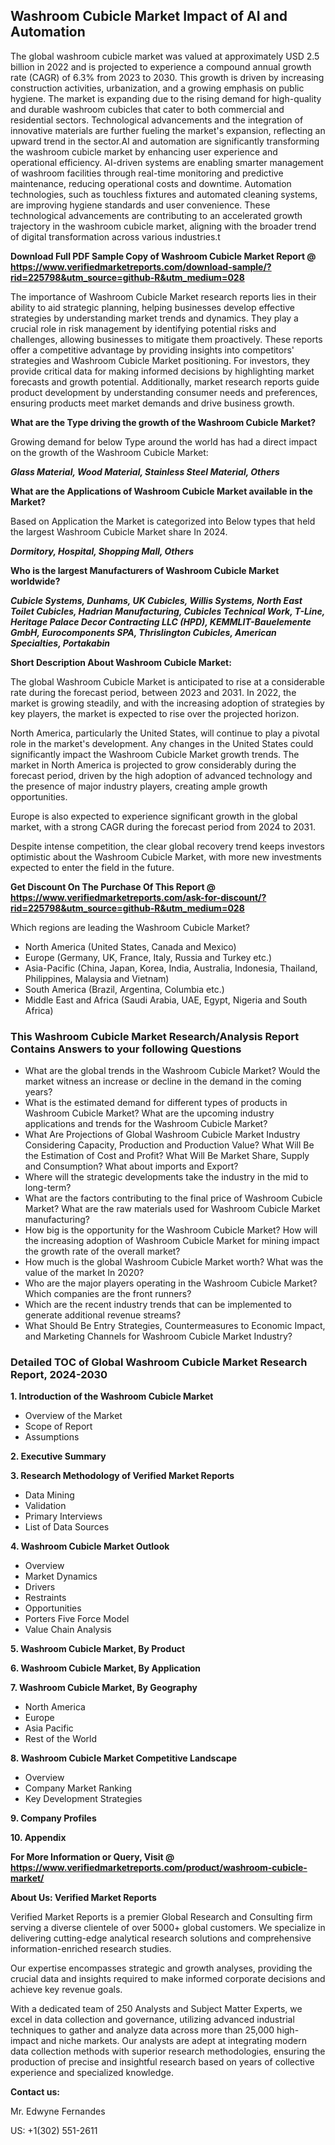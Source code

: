 <h2>Washroom Cubicle Market Impact of AI and Automation</h2>The global washroom cubicle market was valued at approximately USD 2.5 billion in 2022 and is projected to experience a compound annual growth rate (CAGR) of 6.3% from 2023 to 2030. This growth is driven by increasing construction activities, urbanization, and a growing emphasis on public hygiene. The market is expanding due to the rising demand for high-quality and durable washroom cubicles that cater to both commercial and residential sectors. Technological advancements and the integration of innovative materials are further fueling the market's expansion, reflecting an upward trend in the sector.AI and automation are significantly transforming the washroom cubicle market by enhancing user experience and operational efficiency. AI-driven systems are enabling smarter management of washroom facilities through real-time monitoring and predictive maintenance, reducing operational costs and downtime. Automation technologies, such as touchless fixtures and automated cleaning systems, are improving hygiene standards and user convenience. These technological advancements are contributing to an accelerated growth trajectory in the washroom cubicle market, aligning with the broader trend of digital transformation across various industries.t</p><p id="" class=""><strong>Download Full PDF Sample Copy of Washroom Cubicle Market Report @ <a href="https://www.verifiedmarketreports.com/download-sample/?rid=225798&utm_source=github-R&utm_medium=028" target="_blank">https://www.verifiedmarketreports.com/download-sample/?rid=225798&utm_source=github-R&utm_medium=028</a></strong></p><p>The importance of&nbsp;Washroom Cubicle Market research reports lies in their ability to aid strategic planning, helping businesses develop effective strategies by understanding market trends and dynamics. They play a crucial role in risk management by identifying potential risks and challenges, allowing businesses to mitigate them proactively. These reports offer a competitive advantage by providing insights into competitors' strategies and Washroom Cubicle Market positioning. For investors, they provide critical data for making informed decisions by highlighting market forecasts and growth potential. Additionally, market research reports guide product development by understanding consumer needs and preferences, ensuring products meet market demands and drive business growth.</p><p><strong>What are the&nbsp;Type driving the growth of the Washroom Cubicle Market?</strong></p><p id="" class="">Growing demand for below Type around the world has had a direct impact on the growth of the Washroom Cubicle Market:</p><em><strong>Glass Material, Wood Material, Stainless Steel Material, Others</strong></em></p><strong>What are the&nbsp;Applications&nbsp;of Washroom Cubicle Market available in the Market?</strong></p><p id="" class="">Based on Application the Market is categorized into Below types that held the largest Washroom Cubicle Market share In 2024.</p><em><strong>Dormitory, Hospital, Shopping Mall, Others</strong></em></p><strong>Who is the largest Manufacturers of Washroom Cubicle Market worldwide?</strong></p><p><em><strong>Cubicle Systems, Dunhams, UK Cubicles, Willis Systems, North East Toilet Cubicles, Hadrian Manufacturing, Cubicles Technical Work, T-Line, Heritage Palace Decor Contracting LLC (HPD), KEMMLIT-Bauelemente GmbH, Eurocomponents SPA, Thrislington Cubicles, American Specialties, Portakabin</strong></em></p><p id="" class=""><strong>Short Description About Washroom Cubicle Market:</strong></p><p>The global Washroom Cubicle Market is anticipated to rise at a considerable rate during the forecast period, between 2023 and 2031. In 2022, the market is growing steadily, and with the increasing adoption of strategies by key players, the market is expected to rise over the projected horizon.</p><p>North America, particularly the United States, will continue to play a pivotal role in the market's development. Any changes in the United States could significantly impact the Washroom Cubicle Market growth trends. The market in North America is projected to grow considerably during the forecast period, driven by the high adoption of advanced technology and the presence of major industry players, creating ample growth opportunities.</p><p>Europe is also expected to experience significant growth in the global market, with a strong CAGR during the forecast period from 2024 to 2031.</p><p>Despite intense competition, the clear global recovery trend keeps investors optimistic about the Washroom Cubicle Market, with more new investments expected to enter the field in the future.</p><p id="" class=""><strong>Get Discount On The Purchase Of This Report @ <a href="https://www.verifiedmarketreports.com/ask-for-discount/?rid=225798&utm_source=github-R&utm_medium=028" target="_blank">https://www.verifiedmarketreports.com/ask-for-discount/?rid=225798&utm_source=github-R&utm_medium=028</a></strong></p>Which regions are leading the Washroom Cubicle Market?</p><ul><li>North America (United States, Canada and Mexico)</li><li>Europe (Germany, UK, France, Italy, Russia and Turkey etc.)</li><li>Asia-Pacific (China, Japan, Korea, India, Australia, Indonesia, Thailand, Philippines, Malaysia and Vietnam)</li><li>South America (Brazil, Argentina, Columbia etc.)</li><li>Middle East and Africa (Saudi Arabia, UAE, Egypt, Nigeria and South Africa)</li></ul><h3 id="" class="">This Washroom Cubicle Market Research/Analysis Report Contains Answers to your following Questions</h3><ul><li>What are the global trends in the Washroom Cubicle Market? Would the market witness an increase or decline in the demand in the coming years?</li><li>What is the estimated demand for different types of products in Washroom Cubicle Market? What are the upcoming industry applications and trends for the Washroom Cubicle Market?</li><li>What Are Projections of Global Washroom Cubicle Market Industry Considering Capacity, Production and Production Value? What Will Be the Estimation of Cost and Profit? What Will Be Market Share, Supply and Consumption? What about imports and Export?</li><li>Where will the strategic developments take the industry in the mid to long-term?</li><li>What are the factors contributing to the final price of Washroom Cubicle Market? What are the raw materials used for Washroom Cubicle Market manufacturing?</li><li>How big is the opportunity for the Washroom Cubicle Market? How will the increasing adoption of Washroom Cubicle Market for mining impact the growth rate of the overall market?</li><li>How much is the global Washroom Cubicle Market worth? What was the value of the market In 2020?</li><li>Who are the major players operating in the Washroom Cubicle Market? Which companies are the front runners?</li><li>Which are the recent industry trends that can be implemented to generate additional revenue streams?</li><li>What Should Be Entry Strategies, Countermeasures to Economic Impact, and Marketing Channels for Washroom Cubicle Market Industry?</li></ul><h3 id="" class="">Detailed TOC of Global Washroom Cubicle Market Research Report, 2024-2030</h3><p id="" class=""><strong>1. Introduction of the Washroom Cubicle Market</strong></p><ul><li>Overview of the Market</li><li>Scope of Report</li><li>Assumptions</li></ul><p id="" class=""><strong>2. Executive Summary</strong></p><p id="" class=""><strong>3. Research Methodology of Verified Market Reports</strong></p><ul><li>Data Mining</li><li>Validation</li><li>Primary Interviews</li><li>List of Data Sources</li></ul><p id="" class=""><strong>4. Washroom Cubicle Market Outlook</strong></p><ul><li>Overview</li><li>Market Dynamics</li><li>Drivers</li><li>Restraints</li><li>Opportunities</li><li>Porters Five Force Model</li><li>Value Chain Analysis</li></ul><p id="" class=""><strong>5. Washroom Cubicle Market, By Product</strong></p><p id="" class=""><strong>6. Washroom Cubicle Market, By Application</strong></p><p id="" class=""><strong>7. Washroom Cubicle Market, By Geography</strong></p><ul><li>North America</li><li>Europe</li><li>Asia Pacific</li><li>Rest of the World</li></ul><p id="" class=""><strong>8. Washroom Cubicle Market Competitive Landscape</strong></p><ul><li>Overview</li><li>Company Market Ranking</li><li>Key Development Strategies</li></ul><p id="" class=""><strong>9. Company Profiles</strong></p><p id="" class=""><strong>10. Appendix</strong></p><p id="" class=""><strong>For More Information or Query, Visit @ <a href="https://www.verifiedmarketreports.com/product/washroom-cubicle-market/" target="_blank">https://www.verifiedmarketreports.com/product/washroom-cubicle-market/</a></strong></p><p id="" class=""><strong>About Us: Verified Market Reports</strong></p><p id="" class="">Verified Market Reports is a premier Global Research and Consulting firm serving a diverse clientele of over 5000+ global customers. We specialize in delivering cutting-edge analytical research solutions and comprehensive information-enriched research studies.</p><p id="" class="">Our expertise encompasses strategic and growth analyses, providing the crucial data and insights required to make informed corporate decisions and achieve key revenue goals.</p><p id="" class="">With a dedicated team of 250 Analysts and Subject Matter Experts, we excel in data collection and governance, utilizing advanced industrial techniques to gather and analyze data across more than 25,000 high-impact and niche markets. Our analysts are adept at integrating modern data collection methods with superior research methodologies, ensuring the production of precise and insightful research based on years of collective experience and specialized knowledge.</p><p id="" class=""><strong>Contact us:</strong></p><p id="" class="">Mr. Edwyne Fernandes</p><p id="" class="">US: +1(302) 551-2611</p>